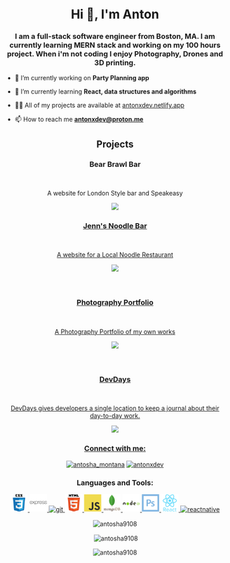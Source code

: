 <!-- INTRO -->

<h1 align="center">Hi 👋, I'm Anton</h1>
<h3 align="center">I am a full-stack software engineer from Boston, MA. I am currently learning MERN stack and working on my 100 hours project. When i'm not coding I enjoy Photography, Drones and 3D printing.</h3>

- 🔭 I’m currently working on **Party Planning app**

- 🌱 I’m currently learning **React, data structures and algorithms**

- 👨‍💻 All of my projects are available at [antonxdev.netlify.app](https://antonxdev.netlify.app)

- 📫 How to reach me **antonxdev@proton.me**




<!-- PROJECTS -->
<h2 align="center">Projects </h2>
      <!-- PROJECT 1 -->

<h3 align="center" color="white">Bear Brawl Bar</h2>
      <br>
 <p align="center">
  A website for London Style bar and Speakeasy
  </p>
  <div align="center" >
      <a href="https://bearbrawlbar.netlify.app">   
      <img src="https://user-images.githubusercontent.com/67973604/180502373-dc69ad08-a54e-4816-9ef2-3edc5ce5f474.gif" />
  </div>  
     <!-- PROJECT 2 -->      
<h3 align="center" color="white">Jenn's Noodle Bar</h2>
      <br>
 <p align="center">
  A website for a Local Noodle Restaurant
  </p>
  <div align="center" >
      <a href="https://noodlebar.netlify.app">   
      <img src="https://user-images.githubusercontent.com/67973604/180505809-0e4f550a-c2b9-4645-9f50-8e6aad54a5f2.gif" />
  </div>   
        <br>
        <br>
   <!-- PROJECT 3 -->         
  <h3 align="center" color="white">Photography Portfolio</h2>
      <br>
 <p align="center">
  A Photography Portfolio of my own works
  </p>
  <div align="center" >
      <a href="https://shelkovnikovxphoto.netlify.app">   
      <img src="https://user-images.githubusercontent.com/67973604/180614677-db58f4f7-632d-4cc4-8d7b-cc572fef5d80.gif" />
  </div>  
  <br>
        <br>
   <!-- PROJECT 4 -->         
  <h3 align="center" color="white">DevDays</h2>
      <br>
 <p align="center">
  DevDays gives developers a single location to keep a journal about their day-to-day work.
  </p>
  <div align="center" >
      <a href="https://devdays.onrender.com/signup">   
      <img src="https://user-images.githubusercontent.com/67973604/191321026-9311566e-e6ab-4c5a-af0d-dee50838ddc8.gif" />

  </div>  
  <!-- SOCIALS AND LINKS -->
<div align ='center'>
<h3 >Connect with me:</h3>
<p >
<a href="https://twitter.com/antosha_montana" target="blank"><img align="center" src="https://raw.githubusercontent.com/rahuldkjain/github-profile-readme-generator/master/src/images/icons/Social/twitter.svg" alt="antosha_montana" height="30" width="40" /></a>
<a href="https://linkedin.com/in/antonxdev" target="blank"><img align="center" src="https://raw.githubusercontent.com/rahuldkjain/github-profile-readme-generator/master/src/images/icons/Social/linked-in-alt.svg" alt="antonxdev" height="30" width="40" /></a>
</p>
</div>

<!-- LANGUAGES AND TOOLS -->
<h3 align="center">Languages and Tools:</h3>
<p align="center"> <a href="https://www.w3schools.com/css/" target="_blank" rel="noreferrer"> <img src="https://raw.githubusercontent.com/devicons/devicon/master/icons/css3/css3-original-wordmark.svg" alt="css3" width="40" height="40"/> </a> <a href="https://expressjs.com" target="_blank" rel="noreferrer"> <img src="https://raw.githubusercontent.com/devicons/devicon/master/icons/express/express-original-wordmark.svg" alt="express" width="40" height="40"/> </a> <a href="https://git-scm.com/" target="_blank" rel="noreferrer"> <img src="https://www.vectorlogo.zone/logos/git-scm/git-scm-icon.svg" alt="git" width="40" height="40"/> </a> <a href="https://www.w3.org/html/" target="_blank" rel="noreferrer"> <img src="https://raw.githubusercontent.com/devicons/devicon/master/icons/html5/html5-original-wordmark.svg" alt="html5" width="40" height="40"/> </a> <a href="https://developer.mozilla.org/en-US/docs/Web/JavaScript" target="_blank" rel="noreferrer"> <img src="https://raw.githubusercontent.com/devicons/devicon/master/icons/javascript/javascript-original.svg" alt="javascript" width="40" height="40"/> </a> <a href="https://www.mongodb.com/" target="_blank" rel="noreferrer"> <img src="https://raw.githubusercontent.com/devicons/devicon/master/icons/mongodb/mongodb-original-wordmark.svg" alt="mongodb" width="40" height="40"/> </a> <a href="https://nodejs.org" target="_blank" rel="noreferrer"> <img src="https://raw.githubusercontent.com/devicons/devicon/master/icons/nodejs/nodejs-original-wordmark.svg" alt="nodejs" width="40" height="40"/> </a> <a href="https://www.photoshop.com/en" target="_blank" rel="noreferrer"> <img src="https://raw.githubusercontent.com/devicons/devicon/master/icons/photoshop/photoshop-line.svg" alt="photoshop" width="40" height="40"/> </a> <a href="https://reactjs.org/" target="_blank" rel="noreferrer"> <img src="https://raw.githubusercontent.com/devicons/devicon/master/icons/react/react-original-wordmark.svg" alt="react" width="40" height="40"/> </a> <a href="https://reactnative.dev/" target="_blank" rel="noreferrer"> <img src="https://reactnative.dev/img/header_logo.svg" alt="reactnative" width="40" height="40"/> </a> </p>



<!-- WIDGETS -->
<div align='center'>
<p><img align="center" src="https://github-readme-stats.vercel.app/api/top-langs?username=antosha9108&show_icons=true&theme=dark&title_color=ff4013&text_color=ffffff&locale=en&layout=compact" alt="antosha9108" /></p>

<p>&nbsp;<img align="center" src="https://github-readme-stats.vercel.app/api?username=antosha9108&show_icons=true&theme=dark&title_color=ff4013&text_color=ffffff&locale=en" alt="antosha9108" /></p>

<p><img align="center" src="https://github-readme-streak-stats.herokuapp.com/?user=antosha9108&theme=dark" alt="antosha9108" /></p>
        </div>

